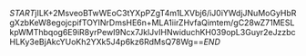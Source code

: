 $START$jILK+2MsveoBTwWEoC3tYXpPZgT4m1LXVbj6/iJ0iYWdjJNuMoGyHbRgXzbKeW8egojcpifTOYINrDmsHE6n+MLA1iirZHvfaQimtem/gC28wZ71MESLkpWMThbqog6E9iR8yrPewI9Ncx7JklJvIHNwiduchKH039opL3Guyr2eJzzbcHLKy3eBjAkcYUoKh2YXk5J4p6kz6RdMsQ78Wg==$END$